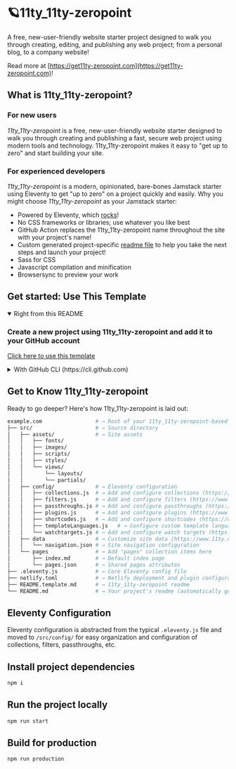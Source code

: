 # 🪐11ty_11ty-zeropoint

A free, new-user-friendly website starter project designed to walk you through creating, editing, and publishing any web project; from a personal blog, to a company website!

Read more at [https://get11ty-zeropoint.com](https://get11ty-zeropoint.com)!

## What is 11ty_11ty-zeropoint?

### For new users

_11ty_11ty-zeropoint_ is a free, new-user-friendly website starter designed to walk you through creating and publishing a fast, secure web project using modern tools and technology. 11ty_11ty-zeropoint makes it easy to "get up to zero" and start building your site.

### For experienced developers

_11ty_11ty-zeropoint_ is a modern, opinionated, bare-bones Jamstack starter using Eleventy to get "up to zero" on a project quickly and easily.
Why you might choose _11ty_11ty-zeropoint_ as your Jamstack starter:

* Powered by Eleventy, which [rocks](https://11ty.rocks)!
* No CSS frameworks or libraries; use whatever you like best
* GitHub Action replaces the 11ty_11ty-zeropoint name throughout the site with your project's name!
* Custom generated project-specific [readme file](https://github.com/peschee/11ty_11ty-zeropoint/blob/master/README.11ty_11ty-zeropoint.md) to help you take the next steps and launch your project!
* Sass for CSS
* Javascript compilation and minification
* Browsersync to preview your work

## Get started: Use This Template

<details open>
 <summary>Right from this README</summary>
 
###  Create a new project using 11ty_11ty-zeropoint and add it to your GitHub account

 [Click here to use this template](https://github.com/peschee/11ty_11ty-zeropoint/generate)
 </details>

<details>
 <summary>With GitHub CLI (https://cli.github.com)</summary>

### Get started from your command line

 ```sh
  gh repo create example.com --template peschee/11ty_11ty-zeropoint
 ```

</details>

## Get to Know 11ty_11ty-zeropoint

Ready to go deeper? Here's how 11ty_11ty-zeropoint is laid out:

```sh
example.com                 # → Root of your 11ty_11ty-zeropoint-based project
├── src/                    # → Source directory
│   ├── assets/             # → Site assets
│   │   ├── fonts/
│   │   ├── images/
│   │   ├── scripts/
│   │   ├── styles/
│   │   └── views/
│   │       └── layouts/
│   │       └── partials/
│   ├── config/             # → Eleventy configuration
│   │   ├── collections.js  # → Add and configure collections (https://www.11ty.dev/docs/collections/)
│   │   ├── filters.js      # → Add and configure filters (https://www.11ty.dev/docs/filters/)
│   │   ├── passthroughs.js # → Add and configure passthroughs (https://www.11ty.dev/docs/copy/)
│   │   ├── plugins.js      # → Add and configure plugins (https://www.11ty.dev/docs/plugins/)
│   │   ├── shortcodes.js   # → Add and configure shortcodes (https://www.11ty.dev/docs/shortcodes/)
│   │   ├── templateLanguages.js   # → Configure custom template languages (HINT: this is where 11ty_11ty-zeropoint's Sass and Javascript pipelines are set up!) (https://www.11ty.dev/docs/languages/custom/)
│   │   └── watchtargets.js # → Add and configure watch targets (https://www.11ty.dev/docs/watch-serve/)
│   ├── data                # → Customize site data (https://www.11ty.dev/docs/data/)
│   │   └── navigation.json # → Site navigation configuration
│   └── pages               # → Add "pages" collection items here
│       ├── index.md        # → Default index page
│       └── pages.json      # → Shared pages attributes
├── .eleventy.js            # → Core Eleventy config file
├── netlify.toml            # → Netlify deployment and plugin configuration (optional)
├── README.template.md      # → 11ty_11ty-zeropoint readme
└── README.md               # → Your project's readme (automatically generated when this template is used)
```

## Eleventy Configuration

Eleventy configuration is abstracted from the typical `.eleventy.js` file and moved to `/src/config/` for easy organization and configuration of collections, filters, passthroughs, etc.

## Install project dependencies

```bash
npm i
```

## Run the project locally

```bash
npm run start
```

## Build for production

```bash
npm run production
```
